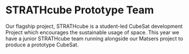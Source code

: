 # STRATHcube Prototype Team
Our flagship project, STRATHcube is a student-led CubeSat development Project which encourages the sustainable usage of space. This year we have a junior STRATHcube team running alongside our Matsers project to produce a prototype CubeSat.
